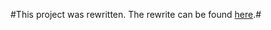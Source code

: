 #This project was rewritten.  The rewrite can be found [here](http://github.com/Wollw/cellular-polymaton).#
